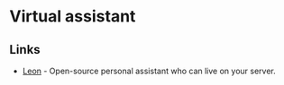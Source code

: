# Virtual assistant

## Links

* [Leon](https://github.com/leon-ai/leon) - Open-source personal assistant who can live on your server.

